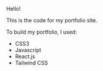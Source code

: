 Hello! 

This is the code for my portfolio site.

To build my portfolio, I used: 

- CSS3
- Javascript
- React.js
- Tailwind CSS
